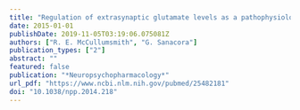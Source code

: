 ```yaml
---
title: "Regulation of extrasynaptic glutamate levels as a pathophysiological mechanism in disorders of motivation and addiction"
date: 2015-01-01
publishDate: 2019-11-05T03:19:06.075081Z
authors: ["R. E. McCullumsmith", "G. Sanacora"]
publication_types: ["2"]
abstract: ""
featured: false
publication: "*Neuropsychopharmacology*"
url_pdf: "https://www.ncbi.nlm.nih.gov/pubmed/25482181"
doi: "10.1038/npp.2014.218"
---
```


